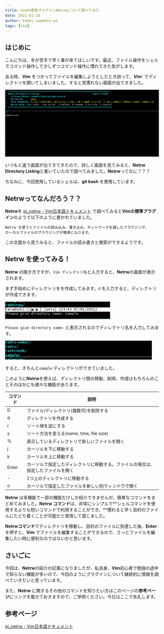 ```yaml
---
title: Vimの標準プラグインNetrwについて調べてみた
date: 2021-01-26
author: kohei-iwamoto-wa
tags: [Vim]
---
```


## はじめに

こんにちは、冬が苦手で早く春が来てほしいです。最近、ファイル操作をシェルでコマンド操作して少しずつコマンド操作に慣れてきた気がします。

ある時、***Vim*** をつかってファイルを編集しようとしたとき誤って、***Vim***` でディレクトリを開いてしまいました。すると見慣れない画面が出てきました。

![](images/what-is-netrw-1.png)

いつもと違う画面が出てきてきたので、詳しく画面を見てみると、**Netrw Directory Listing**と書いていたので調べてみました。**Netrw**ってなに？？？

ちなみに、今回使用しているシェルは、**git bash** を使用しています。

## Netrwってなんだろう？？

**Netrw**を [pi_netrw - Vim日本語ドキュメント](https://vim-jp.org/vimdoc-ja/pi_netrw.html#netrw-start) で調べてみると**Vimの標準プラグイン**のようで以下のように書かれていました。

```
Netrw を使うとファイルの読み込み、書き込み、ネットワークを通したブラウジング、
ローカルファイルのブラウジングが簡単になります。
```
この文面から見てみると、ファイルの読み書きと検索ができるようです。

## Netrw を使ってみる！

**Netrw** の開き方ですが、```Vim ディレクトリ名```と入力すると、**Netrw**の画面が表示されます。

まず手始めにディレクトリをを作成してみます。`d` を入力すると、ディレクトリが作成できます。

![](images/what-is-netrw-2.png)

`Please give directory name:` と表示されるのでディレクトリ名を入力してみます。

![](images/what-is-netrw-3.png)

すると、きちんと`sample` ディレクトリができていました。

このように**Netrw**を使えば、ディレクトリ間の移動、削除、作成はもちろんのことそのほかにも様々な機能があります。

| コマンド | 説明 |
|----|----|
| D | ファイル/ディレクトリ(複数可)を削除する |
| d | ディレクトリを作成する |
| r | ソート順を逆にする |
| s | ソート方法を変える(name, time, file size) |
| % | 表示しているディレクトリで新しいファイルを開く |
| j | カーソルを下に移動する |
| k | カーソルを上に移動する |
| Enter | カーソルで指定したディレクトリに移動する。ファイルの場合は、指定したファイルを開く |
| - | 1つ上のディレクトリに移動する |
| o | カーソルで指定したファイルを新しい別ウィンドウで開く |

**Netrw** は多機能で一部の機能だけしか紹介できませんが、簡単なコマンドをまとめてみました。**Netrw コマンド**は、非常にシンプルで**シェルコマンドを使用するよりも短いコマンドで利用することができ、**慣れると早く目的のファイルにたどり着くことが可能だと使用して感じました。


**Netrwコマンド**でディレクトリを移動し、目的のファイルに到達した後、**Enter** を押すと、**Vim** でファイルを編集することができるので、さっとファイルを編集したい時に便利なのではないかと思います。


## さいごに

今回は、**Netrw**の紹介の記事になりましたが、私自身、**Vim**初心者で勉強の途中で知らない機能が多いので、今回のようにプラグインについて継続的に情報を調べていきたいと思っています。

また、**Netrw** に関するその他のコマンドを知りたい方はこのページの**参考ページ**にリンクを載せておきますので、ご参照ください。今日はここで失礼します。

## 参考ページ

[pi_netrw - Vim日本語ドキュメント](https://vim-jp.org/vimdoc-ja/pi_netrw.html#netrw-D)

